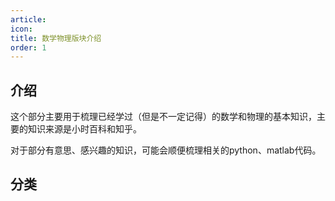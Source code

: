 ```yaml
---
article: 
icon: 
title: 数学物理版块介绍
order: 1
---
```

## 介绍
这个部分主要用于梳理已经学过（但是不一定记得）的数学和物理的基本知识，主要的知识来源是小时百科和知乎。

对于部分有意思、感兴趣的知识，可能会顺便梳理相关的python、matlab代码。
## 分类
